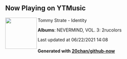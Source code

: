 ## Now Playing on YTMusic

[<img align="left" width="100" src="https://lh3.googleusercontent.com/nmBQiq1-b5G7Q9D-GbXrQzACw0L7pUeaAkAKya6HMDFGa-McloEVHD3M6aXETel_Q0UZObL_4d07r_qapQ">](https://music.youtube.com/watch?v=s3b7sGaf5X0)

Tommy Strate - Identity

**Albums**: NEVERMIND, VOL. 3: 2rucolors

Last updated at 06/22/2021 14:08

#### Generated with [20chan/github-now](https://github.com/20chan/github-now)
